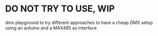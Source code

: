# DO NOT TRY TO USE, WIP 
dmx playground to try different approaches to have a cheap DMX setup using an arduino and a MAX485 as interface
